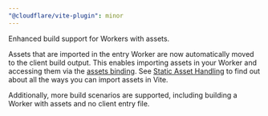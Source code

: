 ```yaml
---
"@cloudflare/vite-plugin": minor
---
```


Enhanced build support for Workers with assets.

Assets that are imported in the entry Worker are now automatically moved to the client build output. This enables importing assets in your Worker and accessing them via the [assets binding](https://developers.cloudflare.com/workers/static-assets/binding/#binding). See [Static Asset Handling](https://vite.dev/guide/assets) to find out about all the ways you can import assets in Vite.

Additionally, more build scenarios are supported, including building a Worker with assets and no client entry file.

